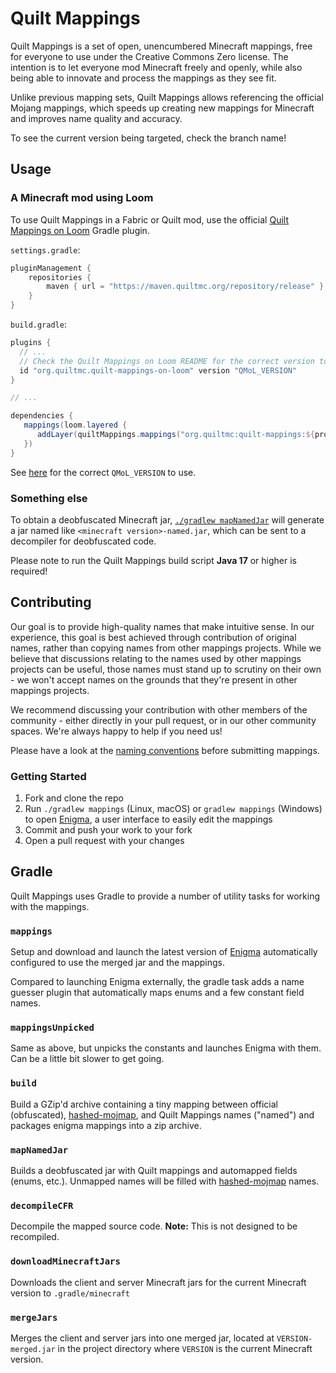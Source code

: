# Quilt Mappings

Quilt Mappings is a set of open, unencumbered Minecraft mappings, free for everyone to use under the Creative Commons Zero license. The intention is to let 
everyone mod Minecraft freely and openly, while also being able to innovate and process the mappings as they see fit.

Unlike previous mapping sets, Quilt Mappings allows referencing the official Mojang mappings, which speeds up creating new mappings for Minecraft and improves name quality and accuracy.

To see the current version being targeted, check the branch name!

## Usage
### A Minecraft mod using Loom
To use Quilt Mappings in a Fabric or Quilt mod, use the official [Quilt Mappings on Loom](https://github.com/QuiltMC/quilt-mappings-on-loom) Gradle plugin.

`settings.gradle`:
```groovy
pluginManagement {
    repositories {
        maven { url = "https://maven.quiltmc.org/repository/release" }
    }
}
```
`build.gradle`:
```groovy
plugins {
  // ...
  // Check the Quilt Mappings on Loom README for the correct version to use
  id "org.quiltmc.quilt-mappings-on-loom" version "QMoL_VERSION"
}

// ...

dependencies {
   mappings(loom.layered {
      addLayer(quiltMappings.mappings("org.quiltmc:quilt-mappings:${project.minecraft_version}+build.${project.quilt_mappings}:v2"))
   })
}
```
See [here](https://github.com/quiltmc/quilt-mappings-on-loom/blob/master/README.md#qmol-versions) for the correct `QMoL_VERSION` to use.

### Something else
To obtain a deobfuscated Minecraft jar, [`./gradlew mapNamedJar`](#mapNamedJar) will generate a jar named like `<minecraft version>-named.jar`, which can be sent to a decompiler for deobfuscated code.

Please note to run the Quilt Mappings build script **Java 17** or higher is required!

## Contributing

Our goal is to provide high-quality names that make intuitive sense. In our experience, this goal is best achieved through contribution of original names, rather than copying names from other mappings projects. While we believe that discussions relating to the names used by other mappings projects can be useful, those names must stand up to scrutiny on their own - we won't accept names on the grounds that they're present in other mappings projects. 

We recommend discussing your contribution with other members of the community - either directly in your pull request, or in our other community spaces. We're always happy to help if you need us!

Please have a look at the [naming conventions](/CONVENTIONS.md) before submitting mappings.

### Getting Started

1. Fork and clone the repo
2. Run `./gradlew mappings` (Linux, macOS) or `gradlew mappings` (Windows) to open [Enigma](https://github.com/QuiltMC/Enigma), a user interface to easily edit the mappings
3. Commit and push your work to your fork
4. Open a pull request with your changes

## Gradle
Quilt Mappings uses Gradle to provide a number of utility tasks for working with the mappings.

### `mappings`
Setup and download and launch the latest version of [Enigma](https://github.com/QuiltMC/Enigma) automatically configured to use the merged jar and the mappings.

Compared to launching Enigma externally, the gradle task adds a name guesser plugin that automatically maps enums and a few constant field names.

### `mappingsUnpicked`
Same as above, but unpicks the constants and launches Enigma with them. Can be a little bit slower to get going.


### `build`
Build a GZip'd archive containing a tiny mapping between official (obfuscated), [hashed-mojmap](https://github.com/QuiltMC/mappings-hasher), and Quilt Mappings names ("named") and packages enigma mappings into a zip archive.

### `mapNamedJar`
Builds a deobfuscated jar with Quilt mappings and automapped fields (enums, etc.). Unmapped names will be filled with [hashed-mojmap](https://github.com/QuiltMC/mappings-hasher) names.

### `decompileCFR`
Decompile the mapped source code. **Note:** This is not designed to be recompiled.

### `downloadMinecraftJars`
Downloads the client and server Minecraft jars for the current Minecraft version to `.gradle/minecraft`

### `mergeJars`

Merges the client and server jars into one merged jar, located at `VERSION-merged.jar` in the project directory
where `VERSION` is the current Minecraft version.
